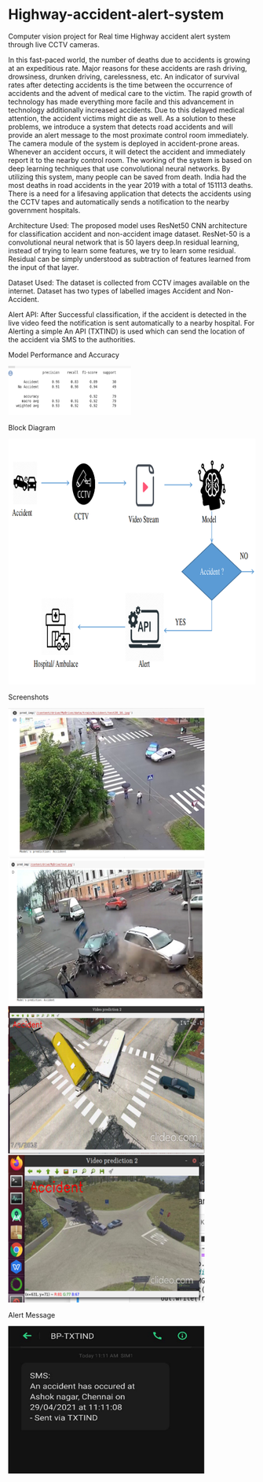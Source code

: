# Highway-accident-alert-system
Computer vision project for Real time Highway accident alert system through live CCTV cameras.

In this fast-paced world, the number of deaths due to accidents is growing at an expeditious rate. Major reasons for these accidents are rash driving, drowsiness, drunken driving, carelessness, etc. An indicator of survival rates after detecting accidents is the time between the occurrence of accidents and the advent of medical care to the victim. The rapid growth of technology has made everything more facile and this advancement in technology additionally increased accidents. Due to this delayed medical attention, the accident victims might die as well. As a solution to these problems, we introduce a system that detects road accidents and will provide an alert message to the most proximate control room immediately. The camera module of the system is deployed in accident-prone areas. Whenever an accident occurs, it will detect the accident and immediately report it to the nearby control room. The working of the system is based on deep learning techniques that use convolutional neural networks. By utilizing this system, many people can be saved from death. India had the most deaths in road accidents in the year 2019 with a total of 151113 deaths. There is a need for a lifesaving application that detects the accidents using the CCTV tapes and automatically sends a notification to the nearby government hospitals.

Architecture Used:
The proposed model uses ResNet50 CNN architecture for classification accident and non-accident image dataset. ResNet-50 is a convolutional neural network that is 50 layers deep.In residual learning, instead of trying to learn some features, we try to learn some residual. Residual can be simply understood as subtraction of features learned from the input of that layer. 

Dataset Used:
The dataset is collected from CCTV images available on the internet. Dataset has two types of labelled images Accident and Non-Accident.

Alert API:
After Successful classification, if the accident is detected in the live video feed
the notification is sent automatically to a nearby hospital. For Alerting a simple An API (TXTIND) is used which can send the location of the accident via SMS to the authorities.

Model Performance and Accuracy

<img src="https://github.com/anubhavmishra123/Highway-accident-alert-system/blob/main/performace.png" width="250" height="100">


Block Diagram

<img src="https://github.com/anubhavmishra123/Highway-accident-alert-system/blob/main/Picture1.png" width="700" height="500">

Screenshots

<img src="https://github.com/anubhavmishra123/Highway-accident-alert-system/blob/main/screenshot1.png" width="400" height="300">

<img src="https://github.com/anubhavmishra123/Highway-accident-alert-system/blob/main/screenshot2.png" width="400" height="300">

<img src="https://github.com/anubhavmishra123/Highway-accident-alert-system/blob/main/Screenshot4.png" width="400" height="300">


<img src="https://github.com/anubhavmishra123/Highway-accident-alert-system/blob/main/screenshot3.png" width="400" height="300">

Alert Message

<img src="https://github.com/anubhavmishra123/Highway-accident-alert-system/blob/main/screenshot%205.png" width="400" height="300">

